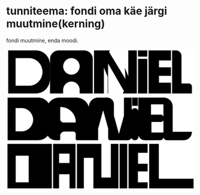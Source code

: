 # tunniteema: fondi oma käe järgi muutmine(kerning)
fondi muutmine, enda moodi.

![muudetud font1:)](../images/kerning1/font_kerning.png)
![muudetud font2](../images/kerning1/font_kerning2.png)
![muudetud font3](../images/kerning1/font_kerning3.png)
